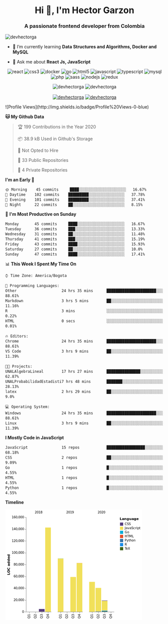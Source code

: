 <h1 align="center">Hi 👋, I'm Hector Garzon</h1>
<h3 align="center">A passionate frontend developer from Colombia</h3>

<p align="left"> <img src="https://komarev.com/ghpvc/?username=devhectorga" alt="devhectorga" /> </p>

- 🌱 I’m currently learning **Data Structures and Algorithms, Docker and MySQL**

- 💬 Ask me about **React Js, JavaScript**

<p align="center"><img src="https://devicons.github.io/devicon/devicon.git/icons/react/react-original-wordmark.svg" alt="react" width="20" height="20"/> <img src="https://devicons.github.io/devicon/devicon.git/icons/css3/css3-original-wordmark.svg" alt="css3" width="20" height="20"/> <img src="https://devicons.github.io/devicon/devicon.git/icons/docker/docker-original-wordmark.svg" alt="docker" width="20" height="20"/> <img src="https://devicons.github.io/devicon/devicon.git/icons/go/go-original.svg" alt="go" width="20" height="20"/> <img src="https://devicons.github.io/devicon/devicon.git/icons/html5/html5-original-wordmark.svg" alt="html5" width="20" height="20"/> <img src="https://devicons.github.io/devicon/devicon.git/icons/javascript/javascript-original.svg" alt="javascript" width="20" height="20"/> <img src="https://devicons.github.io/devicon/devicon.git/icons/typescript/typescript-original.svg" alt="typescript" width="20" height="20"/> <img src="https://devicons.github.io/devicon/devicon.git/icons/mysql/mysql-original-wordmark.svg" alt="mysql" width="20" height="20"/> <img src="https://devicons.github.io/devicon/devicon.git/icons/php/php-original.svg" alt="php" width="20" height="20"/> <img src="https://devicons.github.io/devicon/devicon.git/icons/sass/sass-original.svg" alt="sass" width="20" height="20"/> <img src="https://devicons.github.io/devicon/devicon.git/icons/nodejs/nodejs-original-wordmark.svg" alt="nodejs" width="20" height="20"/> <img src="https://devicons.github.io/devicon/devicon.git/icons/redux/redux-original.svg" alt="redux" width="20" height="20"/></p><p align="center"> <img src="https://github-readme-stats.vercel.app/api?username=devhectorga&count_private=true&show_icons=true" alt="devhectorga" /> <img src="https://github-readme-stats.vercel.app/api/top-langs/?username=devhectorga&layout=compact" alt="devhectorga" /></p>

<p align="center">
<a href="https://twitter.com/devhectorga" target="blank"><img align="center" src="https://cdn.jsdelivr.net/npm/simple-icons@3.0.1/icons/twitter.svg" alt="devhectorga" height="20" width="20" /></a>
<a href="https://linkedin.com/in/devhectorga" target="blank"><img align="center" src="https://cdn.jsdelivr.net/npm/simple-icons@3.0.1/icons/linkedin.svg" alt="devhectorga" height="20" width="20" /></a>
</p>
<!--START_SECTION:waka-->
![Profile Views](http://img.shields.io/badge/Profile%20Views-0-blue)

**🐱 My Github Data** 

> 🏆 199 Contributions in the Year 2020
 > 
> 📦 38.9 kB Used in Github's Storage 
 > 
> 🚫 Not Opted to Hire
 > 
> 📜 33 Public Repositories
 > 
> 🔑 4 Private Repositories 

**I'm an Early 🐤** 

```text
🌞 Morning    45 commits     ████░░░░░░░░░░░░░░░░░░░░░   16.67% 
🌆 Daytime    102 commits    █████████░░░░░░░░░░░░░░░░   37.78% 
🌃 Evening    101 commits    █████████░░░░░░░░░░░░░░░░   37.41% 
🌙 Night      22 commits     ██░░░░░░░░░░░░░░░░░░░░░░░   8.15%

```
📅 **I'm Most Productive on Sunday** 

```text
Monday       45 commits     ████░░░░░░░░░░░░░░░░░░░░░   16.67% 
Tuesday      36 commits     ███░░░░░░░░░░░░░░░░░░░░░░   13.33% 
Wednesday    31 commits     ██░░░░░░░░░░░░░░░░░░░░░░░   11.48% 
Thursday     41 commits     ███░░░░░░░░░░░░░░░░░░░░░░   15.19% 
Friday       43 commits     ████░░░░░░░░░░░░░░░░░░░░░   15.93% 
Saturday     27 commits     ██░░░░░░░░░░░░░░░░░░░░░░░   10.0% 
Sunday       47 commits     ████░░░░░░░░░░░░░░░░░░░░░   17.41%

```


📊 **This Week I Spent My Time On** 

```text
⌚︎ Time Zone: America/Bogota

💬 Programming Languages: 
Other                    24 hrs 35 mins      ██████████████████████░░░   88.61% 
Markdown                 3 hrs 5 mins        ██░░░░░░░░░░░░░░░░░░░░░░░   11.16% 
R                        3 mins              ░░░░░░░░░░░░░░░░░░░░░░░░░   0.22% 
HTML                     0 secs              ░░░░░░░░░░░░░░░░░░░░░░░░░   0.01%

🔥 Editors: 
Chrome                   24 hrs 35 mins      ██████████████████████░░░   88.61% 
VS Code                  3 hrs 9 mins        ██░░░░░░░░░░░░░░░░░░░░░░░   11.39%

🐱‍💻 Projects: 
UNALAlgebraLineal        17 hrs 27 mins      ███████████████░░░░░░░░░░   62.87% 
UNALProbabilidadEstadisti7 hrs 48 mins       ███████░░░░░░░░░░░░░░░░░░   28.13% 
latex                    2 hrs 29 mins       ██░░░░░░░░░░░░░░░░░░░░░░░   9.0%

💻 Operating System: 
Windows                  24 hrs 35 mins      ██████████████████████░░░   88.61% 
Linux                    3 hrs 9 mins        ██░░░░░░░░░░░░░░░░░░░░░░░   11.39%

```

**I Mostly Code in JavaScript** 

```text
JavaScript               15 repos            █████████████████░░░░░░░░   68.18% 
CSS                      2 repos             ██░░░░░░░░░░░░░░░░░░░░░░░   9.09% 
Go                       1 repos             █░░░░░░░░░░░░░░░░░░░░░░░░   4.55% 
HTML                     1 repos             █░░░░░░░░░░░░░░░░░░░░░░░░   4.55% 
Python                   1 repos             █░░░░░░░░░░░░░░░░░░░░░░░░   4.55%

```


**Timeline**

![Chart not found](https://github.com/devHectorGa/devHectorGa/blob/master/charts/bar_graph.png) 


<!--END_SECTION:waka-->
